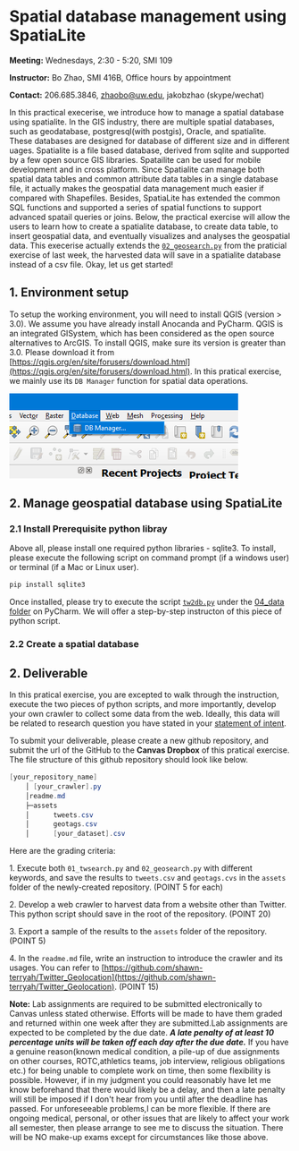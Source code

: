 # Spatial database management using SpatiaLite

**Meeting:** Wednesdays, 2:30 - 5:20, SMI 109

**Instructor:** Bo Zhao, SMI 416B, Office hours by appointment

**Contact:** 206.685.3846, zhaobo@uw.edu, jakobzhao (skype/wechat)


In this practical execerise, we introduce how to manage a spatial database using spatialite. In the GIS industry, there are multiple spatial databases, such as geodatabase, postgresql(with postgis), Oracle, and spatialite. These databases are designed for database of different size and in different uages. Spatialite is a file based database, derived from sqlite and supported by a few open source GIS libraries. Spatailite can be used for mobile development and in cross platform. Since Spatialite can manage both spatial data tables and common attribute data tables in a single database file, it actually makes the geospatial data management much easier if compared with Shapefiles. Besides, SpatiaLite has extended the common SQL functions and supported a series of spatial functions to support advanced spatail queries or joins. Below, the practical exercise will allow the users to learn how to create a spatialite database, to create data table, to insert geospatial data, and eventually visualizes and analyses the geospatial data. This execerise actually extends the [`02_geosearch.py`](../03_bot/02_geosearch.py) from the praticial exercise of last week, the harvested data will save in a spatialite database instead of a csv file.  Okay, let us get started!


## 1. Environment setup

To setup the working environment, you will need to install QGIS (version > 3.0). We assume you have already install Anocanda and PyCharm. QGIS is an integrated GISystem, which has been considered as the open source alternatives to ArcGIS. To install QGIS, make sure its version is greater than 3.0. Please download it from [https://qgis.org/en/site/forusers/download.html](https://qgis.org/en/site/forusers/download.html). In this pratical exercise, we mainly use its `DB Manager` function for spatial data operations.

![](img/dbmanager.png)


## 2. Manage geospatial database using SpatiaLite

### 2.1 Install Prerequisite python libray

Above all, please install one required python libraries - sqlite3. To install, please execute the following script on command prompt (if a windows user) or terminal (if a Mac or Linux user).

```powershell
pip install sqlite3
```

Once installed, please try to execute the script [`tw2db.py`](tw2db.py) under the [04_data folder](./) on PyCharm. We will offer a step-by-step instructon of this piece of python script.

### 2.2 Create a spatial database




## 2. Deliverable

In this pratical exercise, you are excepted to walk through the instruction, execute the two pieces of python scripts, and more importantly, develop your own crawler to collect some data from the web. Ideally, this data will be related to research question you have stated in your [statement of intent](../01_intro/soi.md).

To submit your deliverable, please create a new github repository, and submit the url of the GitHub to the **Canvas Dropbox** of this pratical exercise. The file structure of this github repository should look like below.

```powershell
[your_repository_name]
    │ [your_crawler].py
    │readme.md
    ├─assets
    │      tweets.csv
    │      geotags.csv
    │      [your_dataset].csv
```

Here are the grading criteria:

1\. Execute both `01_twsearch.py` and `02_geosearch.py` with different keywords, and save the results to `tweets.csv` and `geotags.cvs` in the `assets` folder of the newly-created repository. (POINT 5 for each)

2\. Develop a web crawler to harvest data from a website other than Twitter. This python script should save in the root of the repository. (POINT 20)

3\. Export a sample of the results to the `assets` folder of the repository. (POINT 5)

4\. In the `readme.md` file, write an instruction to introduce the crawler and its usages. You can refer to  [https://github.com/shawn-terryah/Twitter_Geolocation](https://github.com/shawn-terryah/Twitter_Geolocation). (POINT 15)


**Note:** Lab assignments are required to be submitted electronically to Canvas unless stated otherwise. Efforts will be made to have them graded and returned within one week after they are submitted.Lab assignments are expected to be completed by the due date. ***A late penalty of at least 10 percentage units will be taken off each day after the due date.*** If you have a genuine reason(known medical condition, a pile-up of due assignments on other courses, ROTC,athletics teams, job interview, religious obligations etc.) for being unable to complete work on time, then some flexibility is possible. However, if in my judgment you could reasonably have let me know beforehand that there would likely be a delay, and then a late penalty will still be imposed if I don't hear from you until after the deadline has passed. For unforeseeable problems,I can be more flexible. If there are ongoing medical, personal, or other issues that are likely to affect your work all semester, then please arrange to see me to discuss the situation. There will be NO make-up exams except for circumstances like those above.
